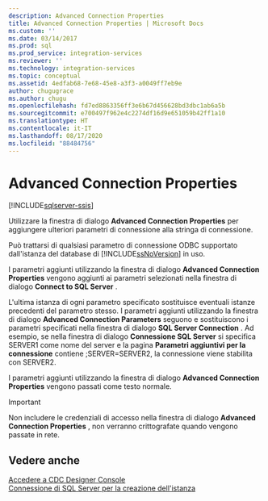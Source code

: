 ```yaml
---
description: Advanced Connection Properties
title: Advanced Connection Properties | Microsoft Docs
ms.custom: ''
ms.date: 03/14/2017
ms.prod: sql
ms.prod_service: integration-services
ms.reviewer: ''
ms.technology: integration-services
ms.topic: conceptual
ms.assetid: 4edfab68-7e68-45e8-a3f3-a0049ff7eb9e
author: chugugrace
ms.author: chugu
ms.openlocfilehash: fd7ed8863356ff3e6b67d456628bd3dbc1ab6a5b
ms.sourcegitcommit: e700497f962e4c2274df16d9e651059b42ff1a10
ms.translationtype: HT
ms.contentlocale: it-IT
ms.lasthandoff: 08/17/2020
ms.locfileid: "88484756"
---
```

# <a name="advanced-connection-properties"></a>Advanced Connection Properties

[!INCLUDE[sqlserver-ssis](../../includes/applies-to-version/sqlserver-ssis.md)]


  Utilizzare la finestra di dialogo **Advanced Connection Properties** per aggiungere ulteriori parametri di connessione alla stringa di connessione.  
  
 Può trattarsi di qualsiasi parametro di connessione ODBC supportato dall'istanza del database di [!INCLUDE[ssNoVersion](../../includes/ssnoversion-md.md)] in uso.  
  
 I parametri aggiunti utilizzando la finestra di dialogo **Advanced Connection Properties** vengono aggiunti ai parametri selezionati nella finestra di dialogo **Connect to SQL Server** .  
  
 L'ultima istanza di ogni parametro specificato sostituisce eventuali istanze precedenti del parametro stesso. I parametri aggiunti utilizzando la finestra di dialogo **Advanced Connection Parameters** seguono e sostituiscono i parametri specificati nella finestra di dialogo **SQL Server Connection** . Ad esempio, se nella finestra di dialogo **Connessione SQL Server** si specifica SERVER1 come nome del server e la pagina **Parametri aggiuntivi per la connessione** contiene ;SERVER=SERVER2, la connessione viene stabilita con SERVER2.  
  
 I parametri aggiunti utilizzando la finestra di dialogo **Advanced Connection Properties** vengono passati come testo normale.  
  
> [!IMPORTANT]  
>  Non includere le credenziali di accesso nella finestra di dialogo **Advanced Connection Properties** , non verranno crittografate quando vengono passate in rete.  
  
## <a name="see-also"></a>Vedere anche  
 [Accedere a CDC Designer Console](../../integration-services/change-data-capture/access-the-cdc-designer-console.md)   
 [Connessione di SQL Server per la creazione dell'istanza](../../integration-services/change-data-capture/sql-server-connection-for-instance-creation.md)  
  
  

